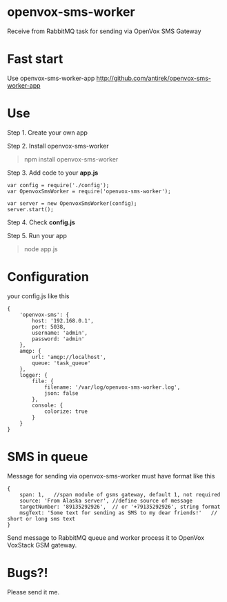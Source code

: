 # openvox-sms-worker

Receive from RabbitMQ task for sending via OpenVox SMS Gateway


Fast start
==========

Use openvox-sms-worker-app http://github.com/antirek/openvox-sms-worker-app


Use
===

Step 1. Create your own app 

Step 2. Install openvox-sms-worker

> npm install openvox-sms-worker

Step 3. Add code to your **app.js**

`````
var config = require('./config');
var OpenvoxSmsWorker = require('openvox-sms-worker');

var server = new OpenvoxSmsWorker(config);
server.start();

`````
Step 4. Check **config.js**

Step 5. Run your app

> node app.js



Configuration
=============

your config.js like this

`````
{
    'openvox-sms': {
        host: '192.168.0.1',
        port: 5038,
        username: 'admin',
        password: 'admin'
    },
    amqp: {
        url: 'amqp://localhost',
        queue: 'task_queue'
    },
    logger: {
        file: {
            filename: '/var/log/openvox-sms-worker.log',
            json: false
        },
        console: {
            colorize: true
        }
    }
}
`````


SMS in queue
============

Message for sending via openvox-sms-worker must have format like this

`````
{
    span: 1,   //span module of gsms gateway, default 1, not required
    source: 'From Alaska server', //define source of message
    targetNumber: '89135292926',  // or '+79135292926', string format
    msgText: 'Some text for sending as SMS to my dear friends!'   // short or long sms text
}

`````
Send message to RabbitMQ queue and worker process it to OpenVox VoxStack GSM gateway.


Bugs?!
======

Please send it me.

